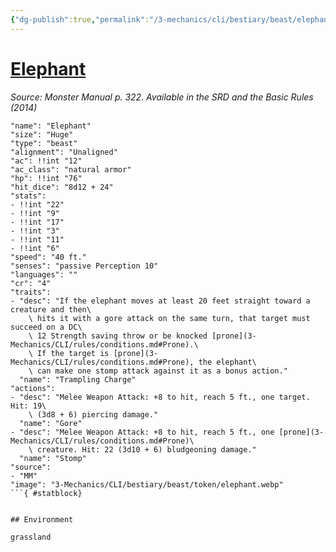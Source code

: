 ```yaml
---
{"dg-publish":true,"permalink":"/3-mechanics/cli/bestiary/beast/elephant/","tags":["ttrpg-cli/compendium/src/5e/mm","ttrpg-cli/monster/cr/4","ttrpg-cli/monster/environment/grassland","ttrpg-cli/monster/size/huge","ttrpg-cli/monster/type/beast"]}
---
```


# [Elephant](3-Mechanics\CLI\bestiary\beast/elephant.md)
*Source: Monster Manual p. 322. Available in the <span title='Systems Reference Document (5.1)'>SRD</span> and the Basic Rules (2014)*  

```statblock
"name": "Elephant"
"size": "Huge"
"type": "beast"
"alignment": "Unaligned"
"ac": !!int "12"
"ac_class": "natural armor"
"hp": !!int "76"
"hit_dice": "8d12 + 24"
"stats":
- !!int "22"
- !!int "9"
- !!int "17"
- !!int "3"
- !!int "11"
- !!int "6"
"speed": "40 ft."
"senses": "passive Perception 10"
"languages": ""
"cr": "4"
"traits":
- "desc": "If the elephant moves at least 20 feet straight toward a creature and then\
    \ hits it with a gore attack on the same turn, that target must succeed on a DC\
    \ 12 Strength saving throw or be knocked [prone](3-Mechanics/CLI/rules/conditions.md#Prone).\
    \ If the target is [prone](3-Mechanics/CLI/rules/conditions.md#Prone), the elephant\
    \ can make one stomp attack against it as a bonus action."
  "name": "Trampling Charge"
"actions":
- "desc": "Melee Weapon Attack: +8 to hit, reach 5 ft., one target. Hit: 19\
    \ (3d8 + 6) piercing damage."
  "name": "Gore"
- "desc": "Melee Weapon Attack: +8 to hit, reach 5 ft., one [prone](3-Mechanics/CLI/rules/conditions.md#Prone)\
    \ creature. Hit: 22 (3d10 + 6) bludgeoning damage."
  "name": "Stomp"
"source":
- "MM"
"image": "3-Mechanics/CLI/bestiary/beast/token/elephant.webp"
```{ #statblock}


## Environment

grassland